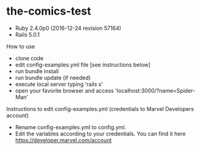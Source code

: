 # the-comics-test

- Ruby 2.4.0p0 (2016-12-24 revision 57164)
- Rails 5.0.1

How to use
- clone code
- edit config-examples.yml file [see instructions below]
- run bundle install
- run bundle update (if needed)
- execute local server typing 'rails s'
- open your favorite browser and access 'localhost:3000/?name=Spider-Man'

Instructions to edit config-examples.yml (credentials to Marvel Developers account)
- Rename config-examples.yml to config.yml.
- Edit the variables according to your credentials. You can find it here https://developer.marvel.com/account
